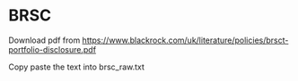 # BRSC

Download pdf from https://www.blackrock.com/uk/literature/policies/brsct-portfolio-disclosure.pdf

Copy paste the text into brsc_raw.txt
